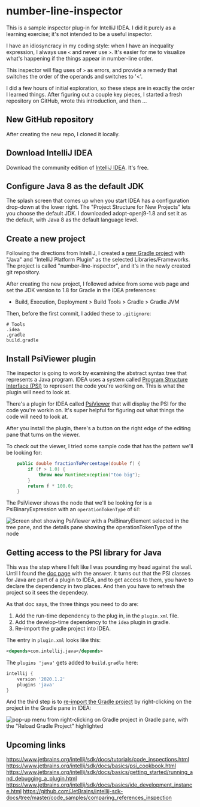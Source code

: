 # number-line-inspector

This is a sample inspector plug-in for IntelliJ IDEA.  I did it purely
as a learning exercise; it's not intended to be a useful inspector.

I have an idiosyncracy in my coding style: when I have an inequality
expression, I always use `<` and never use `>`.  It's easier for me
to visualize what's happening if the things appear in number-line order.

This inspector will flag uses of `>` as errors, and provide a remedy
that switches the order of the operands and switches to '<'.

I did a few hours of initial exploration, so these steps are in exactly
the order I learned things.  After figuring out a couple key pieces,
I started a fresh repository on GitHub, wrote this introduction,
and then ...

## New GitHub repository

After creating the new repo, I cloned it locally.

## Download IntelliJ IDEA

Download the community edition of [IntelliJ IDEA](https://www.jetbrains.com/idea/download).
It's free.

## Configure Java 8 as the default JDK

The splash screen that comes up when you start IDEA has a configuration
drop-down at the lower right.  The "Project Structure for New Projects"
lets you choose the default JDK.  I downloaded adopt-openj9-1.8 and set it
as the default, with Java 8 as the default language level.

## Create a new project

Following the directions from IntelliJ, I created a 
[new Gradle project](https://www.jetbrains.org/intellij/sdk/docs/tutorials/build_system.html)
with "Java" and "IntelliJ Platform Plugin" as the selected Libraries/Frameworks.
The project is called "number-line-inspector", and it's in the newly created
git repository.

After creating the new project, I followed advice from some web page
and set the JDK version to 1.8 for Gradle in the IDEA preferences:

 * Build, Execution, Deployment > Build Tools > Gradle > Gradle JVM

Then, before the first commit, I added these to `.gitignore`:

    # Tools
    .idea
    .gradle
    build.gradle

## Install PsiViewer plugin

The inspector is going to work by examining the abstract syntax tree
that represents a Java program.  IDEA uses a system called [Program
Structure Interface (PSI)](https://www.jetbrains.org/intellij/sdk/docs/basics/architectural_overview/psi.html)
to represent the code you're working on.  This is what the plugin
will need to look at.

There's a plugin for IDEA called [PsiViewer](https://plugins.jetbrains.com/plugin/227-psiviewer) 
that will display the PSI for the code you're workin on.  It's super 
helpful for figuring out what things the code will need to look at.

After you install the plugin, there's a button on the right edge of the editing pane
that turns on the viewer.

To check out the viewer, I tried some sample code that has the pattern
we'll be looking for:

```java
    public double fractionToPercentage(double f) {
        if (f > 1.0) {
            throw new RuntimeException("too big");
        }
        return f * 100.0;
    }
```

The PsiViewer shows the node that we'll be looking for is a PsiBinaryExpression
with an `operationTokenType` of `GT`:

![Screen shot showing PsiViewer with a `PsiBinaryElement` 
selected in the tree pane, and the details pane showing the
`operationTokenType` of the node](images/psi-viewer.png)

## Getting access to the PSI library for Java

This was the step where I felt like I was pounding my head against the
wall.  Until I found the 
[doc page](https://blog.jetbrains.com/platform/2019/06/java-functionality-extracted-as-a-plugin)
with the answer.  It turns out that
the PSI classes for Java are part of a plugin to IDEA, and to get 
access to them, you have to declare the dependency in two places. And
then you have to refresh the project so it sees the dependecy.

As that doc says, the three things you need to do are:

1. Add the run-time dependency to the plug in, in the `plugin.xml` file.
2. Add the develop-time dependency to the `idea` plugin in gradle.
3. Re-import the gradle project into IDEA.

The entry in `plugin.xml` looks like this:

```xml
<depends>com.intellij.java</depends>
```

The `plugins 'java'` gets added to `build.gradle` here:

```groovy
intellij {
    version '2020.1.2'
    plugins 'java'
}
```

And the third step is to 
[re-import the Gradle project](https://www.jetbrains.com/help/idea/work-with-gradle-projects.html#gradle_refresh_project)
by right-clicking on the project in the Gradle pane in IDEA:

![pop-up menu from right-clicking on Gradle project in Gradle pane,
with the "Reload Gradle Project" highlighted](images/reload-gradle.png)



 
## Upcoming links

https://www.jetbrains.org/intellij/sdk/docs/tutorials/code_inspections.html
https://www.jetbrains.org/intellij/sdk/docs/basics/psi_cookbook.html
https://www.jetbrains.org/intellij/sdk/docs/basics/getting_started/running_and_debugging_a_plugin.html
https://www.jetbrains.org/intellij/sdk/docs/basics/ide_development_instance.html
https://github.com/JetBrains/intellij-sdk-docs/tree/master/code_samples/comparing_references_inspection